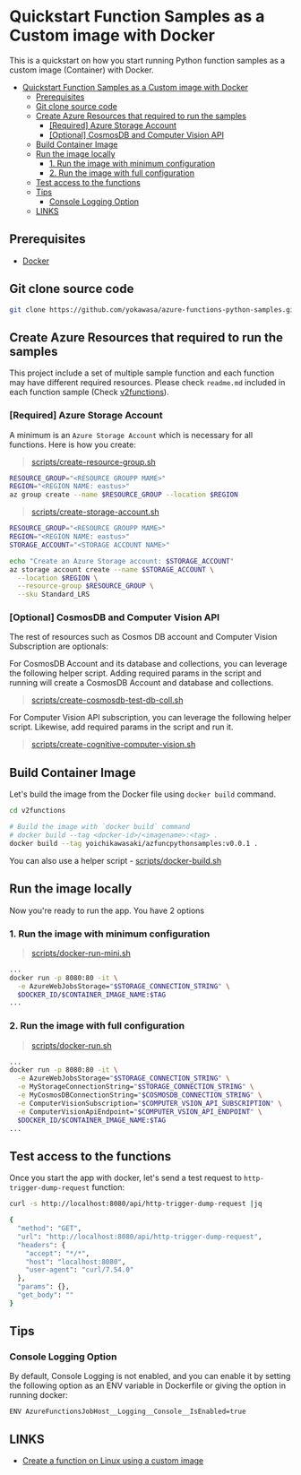 # Quickstart Function Samples as a Custom image with Docker

This is a quickstart on how you start running Python function samples as a custom image (Container) with Docker.

<!-- TOC -->
- [Quickstart Function Samples as a Custom image with Docker](#quickstart-function-samples-as-a-custom-image-with-docker)
  - [Prerequisites](#prerequisites)
  - [Git clone source code](#git-clone-source-code)
  - [Create Azure Resources that required to run the samples](#create-azure-resources-that-required-to-run-the-samples)
    - [[Required] Azure Storage Account](#required-azure-storage-account)
    - [[Optional] CosmosDB and Computer Vision API](#optional-cosmosdb-and-computer-vision-api)
  - [Build Container Image](#build-container-image)
  - [Run the image locally](#run-the-image-locally)
    - [1. Run the image with minimum configuration](#1-run-the-image-with-minimum-configuration)
    - [2. Run the image with full configuration](#2-run-the-image-with-full-configuration)
  - [Test access to the functions](#test-access-to-the-functions)
  - [Tips](#tips)
    - [Console Logging Option](#console-logging-option)
  - [LINKS](#links)


## Prerequisites
- [Docker](https://docs.docker.com/)

## Git clone source code
```sh
git clone https://github.com/yokawasa/azure-functions-python-samples.git
```

## Create Azure Resources that required to run the samples

This project include a set of multiple sample function and each function may have different required resources. Please check `readme.md` included in each function sample (Check [v2functions](../v2functions)). 

### [Required] Azure Storage Account
A minimum is an `Azure Storage Account` which is necessary for all functions. Here is how you create:

> [scripts/create-resource-group.sh](../scripts/create-resource-group.sh)
```bash
RESOURCE_GROUP="<RESOURCE GROUPP MAME>"
REGION="<REGION NAME: eastus>"
az group create --name $RESOURCE_GROUP --location $REGION
```
> [scripts/create-storage-account.sh](../scripts/create-storage-account.sh)
```bash
RESOURCE_GROUP="<RESOURCE GROUPP MAME>"
REGION="<REGION NAME: eastus>"
STORAGE_ACCOUNT="<STORAGE ACCOUNT NAME>"

echo "Create an Azure Storage account: $STORAGE_ACCOUNT"
az storage account create --name $STORAGE_ACCOUNT \
  --location $REGION \
  --resource-group $RESOURCE_GROUP \
  --sku Standard_LRS
```

### [Optional] CosmosDB and Computer Vision API
The rest of resources such as Cosmos DB account and Computer Vision Subscription are optionals: 

For CosmosDB Account and its database and collections, you can leverage the following helper script. Adding required params in the script and running will create a CosmosDB Account and database and collections.
> [scripts/create-cosmosdb-test-db-coll.sh](../scripts/create-cosmosdb-test-db-coll.sh)

For Computer Vision API subscription, you can leverage the following helper script. Likewise, add required params in the script and run it.
> [scripts/create-cognitive-computer-vision.sh](../scripts/create-cognitive-computer-vision.sh)

## Build Container Image

Let's build the image from the Docker file using `docker build` command.

```bash
cd v2functions

# Build the image with `docker build` command
# docker build --tag <docker-id>/<imagename>:<tag> .
docker build --tag yoichikawasaki/azfuncpythonsamples:v0.0.1 .
```
You can also use a helper script - [scripts/docker-build.sh](../scripts/docker-build.sh)

##  Run the image locally

Now you're ready to run the app. You have 2 options

### 1. Run the image with minimum configuration

> [scripts/docker-run-mini.sh](../scripts/docker-run-mini.sh)
```bash
...
docker run -p 8080:80 -it \
  -e AzureWebJobsStorage="$STORAGE_CONNECTION_STRING" \
  $DOCKER_ID/$CONTAINER_IMAGE_NAME:$TAG
...
```

### 2. Run the image with full configuration

> [scripts/docker-run.sh](../scripts/docker-run.sh)
```bash
...
docker run -p 8080:80 -it \
  -e AzureWebJobsStorage="$STORAGE_CONNECTION_STRING" \
  -e MyStorageConnectionString="$STORAGE_CONNECTION_STRING" \
  -e MyCosmosDBConnectionString="$COSMOSDB_CONNECTION_STRING" \
  -e ComputerVisionSubscription="$COMPUTER_VSION_API_SUBSCRIPTION" \
  -e ComputerVisionApiEndpoint="$COMPUTER_VSION_API_ENDPOINT" \
  $DOCKER_ID/$CONTAINER_IMAGE_NAME:$TAG
...
```

## Test access to the functions

Once you start the app with docker, let's send a test request to `http-trigger-dump-request` function:

```bash
curl -s http://localhost:8080/api/http-trigger-dump-request |jq

{
  "method": "GET",
  "url": "http://localhost:8080/api/http-trigger-dump-request",
  "headers": {
    "accept": "*/*",
    "host": "localhost:8080",
    "user-agent": "curl/7.54.0"
  },
  "params": {},
  "get_body": ""
}

```

## Tips
### Console Logging Option
By default, Console Logging is not enabled, and you can enable it by setting the following option as an ENV variable in Dockerfile or giving the option in running docker:
```
ENV AzureFunctionsJobHost__Logging__Console__IsEnabled=true
```

## LINKS
- [Create a function on Linux using a custom image](https://docs.microsoft.com/en-us/azure/azure-functions/functions-create-function-linux-custom-image)